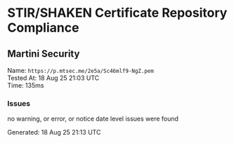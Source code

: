 # STIR/SHAKEN Certificate Repository Compliance

## Martini Security

Name: `https://p.mtsec.me/2e5a/Sc46mlf9-NgZ.pem`\
Tested At: 18 Aug 25 21:03 UTC\
Time: 135ms

### Issues

no warning, or error, or notice date level issues were found

Generated: 18 Aug 25 21:13 UTC